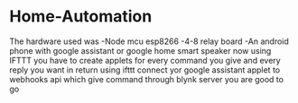 # Home-Automation
The hardware used was
-Node mcu esp8266
-4-8 relay board 
-An android phone with google assistant or google home smart speaker
now using IFTTT you have to create applets for every command you give and every reply you want in return 
using ifttt connect yor google assistant applet to webhooks api which give command through blynk server
you are good to go
